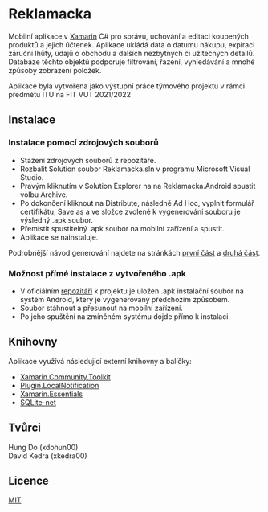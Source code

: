 # Reklamacka

Mobilní aplikace v [Xamarin](https://dotnet.microsoft.com/apps/xamarin) C# pro správu, uchování a editaci koupených produktů a jejich účtenek. 
Aplikace ukládá data o datumu nákupu, expiraci záruční lhůty, údajů o obchodu a dalších nezbytných či užitečných detailů. 
Databáze těchto objektů podporuje filtrování, řazení, vyhledávání a mnohé způsoby zobrazení položek.

Aplikace byla vytvořena jako výstupní práce týmového projektu v rámci předmětu ITU na FIT VUT 2021/2022

## Instalace
### Instalace pomocí zdrojových souborů
- Stažení zdrojových souborů z repozitáře.
- Rozbalit Solution soubor Reklamacka.sln v programu Microsoft Visual Studio.
- Pravým kliknutím v Solution Explorer na na Reklamacka.Android spustit volbu Archive.
- Po dokončení kliknout na Distribute, následně Ad Hoc, vyplnit formulář certifikátu, Save as a ve složce zvolené k vygenerování souboru je výsledný .apk soubor.
- Přemístit spustitelný .apk soubor na mobilní zařízení a spustit. 
- Aplikace se nainstaluje.

Podrobnější návod generování najdete na stránkách [první část](https://docs.microsoft.com/cs-cz/xamarin/android/deploy-test/release-prep/?tabs=windows#protect_app) a [druhá část](https://docs.microsoft.com/cs-cz/xamarin/android/deploy-test/signing/?tabs=windows).


### Možnost přímé instalace z vytvořeného .apk
- V oficiálním [repozitáři](https://github.com/Darbix/Reklamacka) k projektu je uložen .apk instalační soubor na systém Android, který je vygenerovaný předchozím způsobem. 
- Soubor stáhnout a přesunout na mobilní zařízení.
- Po jeho spuštění na zmíněném systému dojde přímo k instalaci.

## Knihovny
Aplikace využívá následující externí knihovny a balíčky:
- [Xamarin.Community.Toolkit](https://github.com/xamarin/XamarinCommunityToolkit)
- [Plugin.LocalNotification](https://github.com/thudugala/Plugin.LocalNotification)
- [Xamarin.Essentials](https://github.com/xamarin/Essentials)
- [SQLite-net](https://github.com/praeclarum/sqlite-net)

## Tvůrci
Hung Do (xdohun00)   
David Kedra (xkedra00)

## Licence
[MIT](https://choosealicense.com/licenses/mit/)
